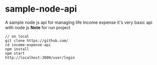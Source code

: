 # sample-node-api  
A sample node js api for managing life Income expense it's very basic api with node js
**Note**
for run project
```
// on local
git clone https://github.com/
cd income-expense-api
npm install
npm start
http://localhost:3000/user/login
```

